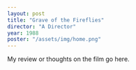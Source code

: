 ```yaml
---
layout: post
title: "Grave of the Fireflies"
director: "A Director"
year: 1988
poster: "/assets/img/home.png"
---
```


My review or thoughts on the film go here.

